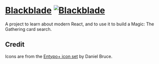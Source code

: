 # [Blackblade](https://blackblade.ca) [![Blackblade](https://circleci.com/gh/BrandonWade/blackblade.svg?style=shield)](https://github.com/BrandonWade/blackblade)

A project to learn about modern React, and to use it to build a Magic: The Gathering card search.

## Credit

Icons are from the [Entypo+ icon set](http://entypo.com/) by Daniel Bruce.
